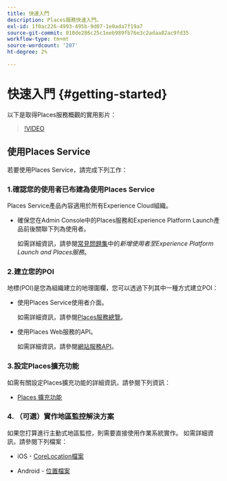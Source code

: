 ```yaml
---
title: 快速入門
description: Places服務快速入門。
exl-id: 1f0ac226-4993-495b-9d07-1e0ada7f19a7
source-git-commit: 010de286c25c1eeb989fb76e3c2adaa82ac9fd35
workflow-type: tm+mt
source-wordcount: '207'
ht-degree: 2%

---
```


# 快速入門 {#getting-started}

以下是取得Places服務概觀的實用影片：

<!--
Test of different youtube link for exl
-->

>[!VIDEO](https://video.tv.adobe.com/v/41647)

## 使用Places Service

若要使用Places Service，請完成下列工作：

### 1.確認您的使用者已布建為使用Places Service

Places Service產品內容適用於所有Experience Cloud組織。

* 確保您在Admin Console中的Places服務和Experience Platform Launch產品前後關聯下列為使用者。

  如需詳細資訊，請參閱[常見問題集](/help/places-gain-access.md)中的&#x200B;*新增使用者至Experience Platform Launch and Places服務*。


### 2.建立您的POI

地標(POI)是您為組織建立的地理圍欄，您可以透過下列其中一種方式建立POI：

* 使用Places Service使用者介面。

  如需詳細資訊，請參閱[Places服務總覽](/help/poi-mgmt-ui/poi-mgmt-ui-overview.md)。

* 使用Places Web服務的API。

  如需詳細資訊，請參閱[網站服務API](/help/web-service-api/places-web-services.md)。


### 3.設定Places擴充功能

如需有關設定Places擴充功能的詳細資訊，請參閱下列資訊：

* [Places 擴充功能](/help/places-ext-aep-sdks/places-extension/places-extension.md)

### 4. （可選）實作地區監控解決方案

如果您打算進行主動式地區監控，則需要直接使用作業系統實作。 如需詳細資訊，請參閱下列檔案：

* iOS - [CoreLocation檔案](https://developer.apple.com/documentation/corelocation/monitoring_the_user_s_proximity_to_geographic_regions)

* Android - [位置檔案](https://developer.android.com/training/location/geofencing)